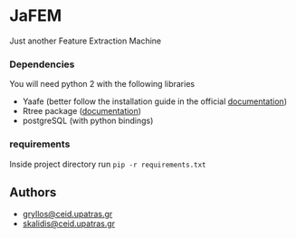 # JaFEM
Just another Feature Extraction Machine

### Dependencies
You will need python 2 with the following libraries<br>
* Yaafe (better follow the installation guide in the official [documentation](http://yaafe.sourceforge.net/manual/install.html))
* Rtree package ([documentation](http://toblerity.org/rtree/install.html))
* postgreSQL (with python bindings)

### requirements
Inside project directory run `pip -r requirements.txt`

## Authors
* gryllos@ceid.upatras.gr
* skalidis@ceid.upatras.gr
